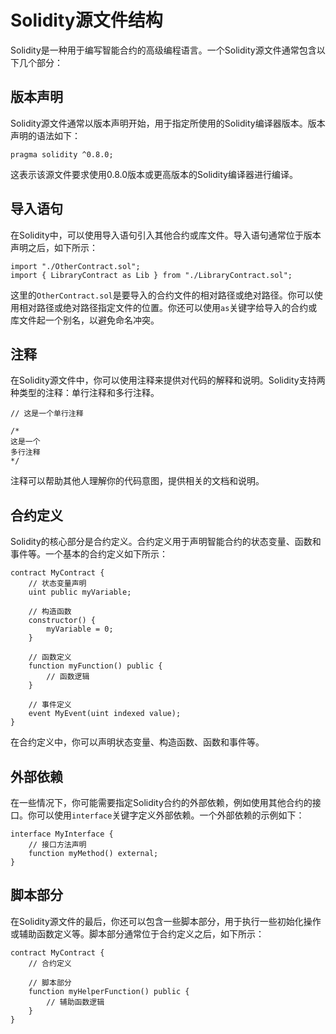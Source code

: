 ﻿# Solidity源文件结构

Solidity是一种用于编写智能合约的高级编程语言。一个Solidity源文件通常包含以下几个部分：

## 版本声明

Solidity源文件通常以版本声明开始，用于指定所使用的Solidity编译器版本。版本声明的语法如下：

```solidity
pragma solidity ^0.8.0;
```

这表示该源文件要求使用0.8.0版本或更高版本的Solidity编译器进行编译。

## 导入语句

在Solidity中，可以使用导入语句引入其他合约或库文件。导入语句通常位于版本声明之后，如下所示：

```solidity
import "./OtherContract.sol";
import { LibraryContract as Lib } from "./LibraryContract.sol";
```

这里的`OtherContract.sol`是要导入的合约文件的相对路径或绝对路径。你可以使用相对路径或绝对路径指定文件的位置。你还可以使用`as`关键字给导入的合约或库文件起一个别名，以避免命名冲突。

## 注释

在Solidity源文件中，你可以使用注释来提供对代码的解释和说明。Solidity支持两种类型的注释：单行注释和多行注释。

```solidity
// 这是一个单行注释

/*
这是一个
多行注释
*/
```

注释可以帮助其他人理解你的代码意图，提供相关的文档和说明。

## 合约定义

Solidity的核心部分是合约定义。合约定义用于声明智能合约的状态变量、函数和事件等。一个基本的合约定义如下所示：

```solidity
contract MyContract {
    // 状态变量声明
    uint public myVariable;

    // 构造函数
    constructor() {
        myVariable = 0;
    }

    // 函数定义
    function myFunction() public {
        // 函数逻辑
    }

    // 事件定义
    event MyEvent(uint indexed value);
}
```

在合约定义中，你可以声明状态变量、构造函数、函数和事件等。

## 外部依赖

在一些情况下，你可能需要指定Solidity合约的外部依赖，例如使用其他合约的接口。你可以使用`interface`关键字定义外部依赖。一个外部依赖的示例如下：

```solidity
interface MyInterface {
    // 接口方法声明
    function myMethod() external;
}
```

## 脚本部分

在Solidity源文件的最后，你还可以包含一些脚本部分，用于执行一些初始化操作或辅助函数定义等。脚本部分通常位于合约定义之后，如下所示：

```solidity
contract MyContract {
    // 合约定义

    // 脚本部分
    function myHelperFunction() public {
        // 辅助函数逻辑
    }
}
```
